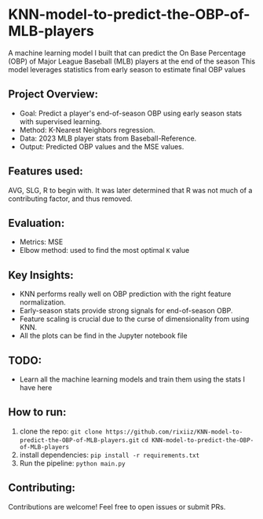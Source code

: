 # KNN-model-to-predict-the-OBP-of-MLB-players
A machine learning model I built that can predict the On Base Percentage (OBP) of Major League Baseball (MLB) players at the end of the season
This model leverages statistics from early season to estimate final OBP values

## Project Overview: 
- Goal: Predict a player's end-of-season OBP using early season stats with supervised learning.
- Method: K-Nearest Neighbors regression.
- Data: 2023 MLB player stats from Baseball-Reference.
- Output: Predicted OBP values and the MSE values.

## Features used:
AVG, SLG, R to begin with. It was later determined that R was not much of a contributing factor, and thus removed.

## Evaluation:
- Metrics: MSE
- Elbow method: used to find the most optimal `K` value

## Key Insights:
- KNN performs really well on OBP prediction with the right feature normalization.
- Early-season stats provide strong signals for end-of-season OBP.
- Feature scaling is crucial due to the curse of dimensionality from using KNN.
- All the plots can be find in the Jupyter notebook file

## TODO:
- Learn all the machine learning models and train them using the stats I have here

## How to run:
1. clone the repo: `git clone https://github.com/rixiiz/KNN-model-to-predict-the-OBP-of-MLB-players.git`   `cd KNN-model-to-predict-the-OBP-of-MLB-players`
2. install dependencies: `pip install -r requirements.txt`
3. Run the pipeline: `python main.py`

## Contributing:
Contributions are welcome! Feel free to open issues or submit PRs.

